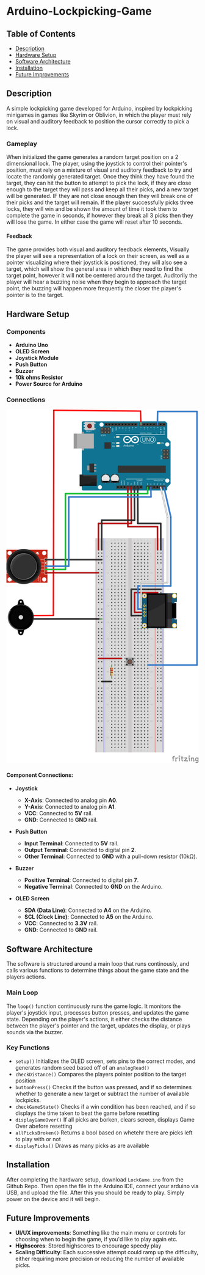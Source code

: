 # Arduino-Lockpicking-Game

## Table of Contents
- [Description](#description)
- [Hardware Setup](#hardware-setup)
- [Software Architecture](#software-architecture)
- [Installation](#installation)
- [Future Improvements](#future-improvements)

## Description

A simple lockpicking game developed for Arduino, inspired by lockpicking minigames in games like Skyrim or Oblivion, in which the player must rely on visual and auditory feedback to position the cursor correctly to pick a lock.

### Gameplay
When initialized the game generates a random target position on a 2 dimensional lock. The player, using the joystick to control their pointer's position, must rely on a mixture of visual and auditory feedback to try and locate the randomly generated target. Once they think they have found the target, they can hit the button to attempt to pick the lock, if they are close enough to the target they will pass and keep all their picks, and a new target will be generated. IF they are not close enough then they will break one of their picks and the target will remain. If the player successfully picks three locks, they will win and be shown the amount of time it took them to complete the game in seconds, if however they break all 3 picks then they will lose the game. In either case the game will reset after 10 seconds.
#### Feedback
The game provides both visual and auditory feedback elements, Visually the player will see a representation of a lock on their screen, as well as a pointer visualizing where their joystick is positioned, they will also see a target, which will show the general area in which they need to find the target point, however it will not be centered around the target. Auditorily the player will hear  a buzzing noise when they begin to approach the target point, the buzzing will happen more frequently the closer the player's pointer is to the target.


## Hardware Setup

### Components
- **Arduino Uno**
- **OLED Screen**
- **Joystick Module**
- **Push Button**
- **Buzzer**
- **10k ohms Resistor**
- **Power Source for Arduino**

### Connections
![Hardware Setup Diagram](/assets/Hardware_Setup.svg)

#### **Component Connections:**

- **Joystick**
  - **X-Axis**: Connected to analog pin **A0**.
  - **Y-Axis**: Connected to analog pin **A1**.
  - **VCC**: Connected to **5V** rail.
  - **GND**: Connected to **GND** rail.
  
- **Push Button**
  - **Input Terminal**: Connected to **5V** rail.
  - **Output Terminal**: Connected to digital pin **2**.
  - **Other Terminal**: Connected to **GND** with a pull-down resistor (10kΩ).
  
- **Buzzer**
  - **Positive Terminal**: Connected to digital pin **7**.
  - **Negative Terminal**: Connected to **GND** on the Arduino.
  
- **OLED Screen**
  - **SDA (Data Line)**: Connected to **A4** on the Arduino.
  - **SCL (Clock Line)**: Connected to **A5** on the Arduino.
  - **VCC**: Connected to **3.3V** rail.
  - **GND**: Connected to **GND** rail.

## Software Architecture

The software is structured around a main loop that runs continously, and calls various functions to determine things about the game state and the players actions.

### Main Loop

The `loop()` function continuously runs the game logic. It monitors the player's joystick input, processes button presses, and updates the game state. Depending on the player's actions, it either checks the distance between the player's pointer and the target, updates the display, or plays sounds via the buzzer.

### Key Functions
- `setup()` Initializes the OLED screen, sets pins to the correct modes, and generates  random seed based off of an `analogRead()`
- `checkDistance()` Compares the players pointer position to the target position
- `buttonPress()` Checks if the button was pressed, and if so determines whether to generate a new target or subtract the number of available lockpicks.
- `checkGameState()` Checks if a win condition has been reached, and if so displays the time taken to beat the game before resetting
- `displayGameOver()` If all picks are borken, clears screen, displays Game Over abefore resetting
- `allPicksBroken()` Returns a bool based on whetehr there are picks left to play with or not
- `displayPicks()` Draws as many picks as are available


## Installation

After completing the hardware setup, download `LockGame.ino` from the Github Repo. Then open the file in the Arduino IDE, connect your arduino via USB, and upload the file. After this you should be ready to play. Simply power on the device and it will begin.

## Future Improvements
- **UI/UX improvements**: Something like the main menu or controls for choosing when to begin the game, if you'd like to play again etc.
- **Highscores**: Stored highscores to encourage speedy play 
- **Scaling Difficulty**: Each successive attempt could ramp up the difficulty, either requiring more precision or reducing the number of available picks.



